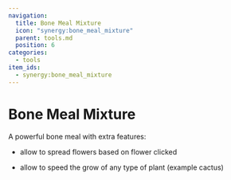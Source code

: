 ```yaml
---
navigation:
  title: Bone Meal Mixture
  icon: "synergy:bone_meal_mixture"
  parent: tools.md
  position: 6
categories:
  - tools
item_ids:
  - synergy:bone_meal_mixture
---
```


# Bone Meal Mixture

A powerful bone meal with extra features:

- allow to spread flowers based on flower clicked

- allow to speed the grow of any type of plant (example cactus)

<ItemImage id="synergy:bone_meal_mixture" scale="4.0"/>

<RecipeFor id="synergy:bone_meal_mixture" />
